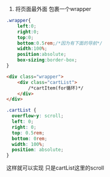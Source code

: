 1. 将页面最外面 包裹一个wrapper

```css
.wrapper{
    left:0;
    right:0;
    top:0;
    bottom:0.5rem;/*因为有下面的导航*/
    width:100%;
    position:absolute;
    box-sizing:border-box;
}
```

```html 
<div class="wrapper">
    <div class="cartList">
        /*cartItem(for循环)*/
    </div>
</div>
```

```css
.cartList {
  overflow-y: scroll;
  left: 0;
  right: 0;
  top: 0.5rem;
  bottom: 0rem;
  width: 100%;
  position: absolute;
}
```
这样就可以实现 只是cartList这里的scroll